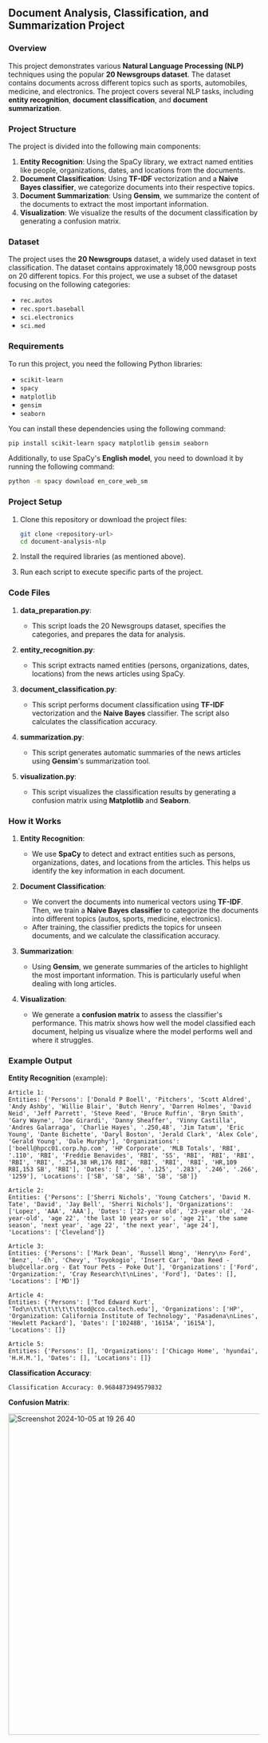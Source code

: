 


## Document Analysis, Classification, and Summarization Project

### Overview
This project demonstrates various **Natural Language Processing (NLP)** techniques using the popular **20 Newsgroups dataset**. The dataset contains documents across different topics such as sports, automobiles, medicine, and electronics. The project covers several NLP tasks, including **entity recognition**, **document classification**, and **document summarization**.

### Project Structure
The project is divided into the following main components:

1. **Entity Recognition**: Using the SpaCy library, we extract named entities like people, organizations, dates, and locations from the documents.
2. **Document Classification**: Using **TF-IDF** vectorization and a **Naive Bayes classifier**, we categorize documents into their respective topics.
3. **Document Summarization**: Using **Gensim**, we summarize the content of the documents to extract the most important information.
4. **Visualization**: We visualize the results of the document classification by generating a confusion matrix.

### Dataset
The project uses the **20 Newsgroups** dataset, a widely used dataset in text classification. The dataset contains approximately 18,000 newsgroup posts on 20 different topics. For this project, we use a subset of the dataset focusing on the following categories:
- `rec.autos`
- `rec.sport.baseball`
- `sci.electronics`
- `sci.med`

### Requirements

To run this project, you need the following Python libraries:
- `scikit-learn`
- `spacy`
- `matplotlib`
- `gensim`
- `seaborn`

You can install these dependencies using the following command:

```bash
pip install scikit-learn spacy matplotlib gensim seaborn
```

Additionally, to use SpaCy's **English model**, you need to download it by running the following command:

```bash
python -m spacy download en_core_web_sm
```

### Project Setup

1. Clone this repository or download the project files:
    ```bash
    git clone <repository-url>
    cd document-analysis-nlp
    ```

2. Install the required libraries (as mentioned above).
   
3. Run each script to execute specific parts of the project.

### Code Files

1. **data_preparation.py**:
   - This script loads the 20 Newsgroups dataset, specifies the categories, and prepares the data for analysis.



2. **entity_recognition.py**:
   - This script extracts named entities (persons, organizations, dates, locations) from the news articles using SpaCy.



3. **document_classification.py**:
   - This script performs document classification using **TF-IDF** vectorization and the **Naive Bayes** classifier. The script also calculates the classification accuracy.



4. **summarization.py**:
   - This script generates automatic summaries of the news articles using **Gensim**'s summarization tool.



5. **visualization.py**:
   - This script visualizes the classification results by generating a confusion matrix using **Matplotlib** and **Seaborn**.



### How it Works

1. **Entity Recognition**: 
   - We use **SpaCy** to detect and extract entities such as persons, organizations, dates, and locations from the articles. This helps us identify the key information in each document.
   
2. **Document Classification**: 
   - We convert the documents into numerical vectors using **TF-IDF**. Then, we train a **Naive Bayes classifier** to categorize the documents into different topics (autos, sports, medicine, electronics).
   - After training, the classifier predicts the topics for unseen documents, and we calculate the classification accuracy.

3. **Summarization**:
   - Using **Gensim**, we generate summaries of the articles to highlight the most important information. This is particularly useful when dealing with long articles.

4. **Visualization**:
   - We generate a **confusion matrix** to assess the classifier's performance. This matrix shows how well the model classified each document, helping us visualize where the model performs well and where it struggles.

### Example Output

**Entity Recognition** (example):
```
Article 1:
Entities: {'Persons': ['Donald P Boell', 'Pitchers', 'Scott Aldred', 'Andy Ashby', 'Willie Blair', 'Butch Henry', 'Darren Holmes', 'David Neid', 'Jeff Parrett', 'Steve Reed', 'Bruce Ruffin', 'Bryn Smith', 'Gary Wayne', 'Joe Girardi', 'Danny Sheaffer', 'Vinny Castilla', 'Andres Galarraga', 'Charlie Hayes', '.250,48', 'Jim Tatum', 'Eric Young', 'Dante Bichette', 'Daryl Boston', 'Jerald Clark', 'Alex Cole', 'Gerald Young', 'Dale Murphy'], 'Organizations': ['boell@hpcc01.corp.hp.com', 'HP Corporate', 'MLB Totals', 'RBI', '.110', 'RBI', 'Freddie Benavides', 'RBI', 'SS', 'RBI', 'RBI', 'RBI', 'RBI', 'RBI', '.254,38 HR,176 RBI', 'RBI', 'RBI', 'RBI', 'HR,109 RBI,153 SB', 'RBI'], 'Dates': ['.246', '.125', '.283', '.246', '.266', '1259'], 'Locations': ['SB', 'SB', 'SB', 'SB', 'SB']}

Article 2:
Entities: {'Persons': ['Sherri Nichols', 'Young Catchers', 'David M. Tate', 'David', 'Jay Bell', 'Sherri Nichols'], 'Organizations': ['Lopez', 'AAA', 'AAA'], 'Dates': ['22-year old', '23-year old', '24-year-old', 'age 22', 'the last 10 years or so', 'age 21', 'the same season', 'next year', 'age 22', 'the next year', 'age 24'], 'Locations': ['Cleveland']}

Article 3:
Entities: {'Persons': ['Mark Dean', 'Russell Wong', 'Henry\n> Ford', 'Benz', '-Eh', 'Chevy', 'Toyokogio', 'Insert Car', 'Dan Reed - blu@cellar.org - Eat Your Pets - Poke Out'], 'Organizations': ['Ford', 'Organization:', 'Cray Research\t\nLines', 'Ford'], 'Dates': [], 'Locations': ['MD']}

Article 4:
Entities: {'Persons': ['Tod Edward Kurt', 'Tod\n\t\t\t\t\t\t\ttod@cco.caltech.edu'], 'Organizations': ['HP', 'Organization: California Institute of Technology', 'Pasadena\nLines', 'Hewlett Packard'], 'Dates': ['10248B', '1615A', '1615A'], 'Locations': []}

Article 5:
Entities: {'Persons': [], 'Organizations': ['Chicago Home', 'hyundai', 'H.H.M.'], 'Dates': [], 'Locations': []}

```

**Classification Accuracy**:
```
Classification Accuracy: 0.9684873949579832
```
**Confusion Matrix**:

<img width="644" alt="Screenshot 2024-10-05 at 19 26 40" src="https://github.com/user-attachments/assets/bbffbd48-23a3-490c-b707-33f49a3616a6">

